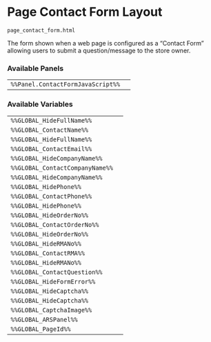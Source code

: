 # Page Contact Form Layout

`page_contact_form.html`

The form shown when a web page is configured as a “Contact Form” allowing users to submit a question/message to the store owner.

### Available Panels
|||
|---|---|
| `%%Panel.ContactFormJavaScript%%` |

### Available Variables
|||
|---|---|
| `%%GLOBAL_HideFullName%%` |
| `%%GLOBAL_ContactName%%` |
| `%%GLOBAL_HideFullName%%` |
| `%%GLOBAL_ContactEmail%%` |
| `%%GLOBAL_HideCompanyName%%` |
| `%%GLOBAL_ContactCompanyName%%` |
| `%%GLOBAL_HideCompanyName%%` |
| `%%GLOBAL_HidePhone%%` |
| `%%GLOBAL_ContactPhone%%` |
| `%%GLOBAL_HidePhone%%` |
| `%%GLOBAL_HideOrderNo%%` |
| `%%GLOBAL_ContactOrderNo%%` |
| `%%GLOBAL_HideOrderNo%%` |
| `%%GLOBAL_HideRMANo%%` |
| `%%GLOBAL_ContactRMA%%` |
| `%%GLOBAL_HideRMANo%%` |
| `%%GLOBAL_ContactQuestion%%` |
| `%%GLOBAL_HideFormError%%` |
| `%%GLOBAL_HideCaptcha%%` |
| `%%GLOBAL_HideCaptcha%%` |
| `%%GLOBAL_CaptchaImage%%` |
| `%%GLOBAL_ARSPanel%%` |
| `%%GLOBAL_PageId%%` |
